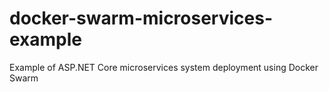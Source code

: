 # docker-swarm-microservices-example
Example of ASP.NET Core microservices system deployment using Docker Swarm
